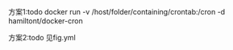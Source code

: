 

方案1:todo
docker run -v /host/folder/containing/crontab:/cron -d hamiltont/docker-cron

方案2:todo
见fig.yml